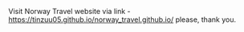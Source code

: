 Visit Norway Travel website via link - https://tinzuu05.github.io/norway_travel.github.io/ please,
thank you.
